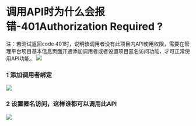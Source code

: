 # 调用API时为什么会报错-401Authorization Required ?
注：若测试返回code 401时，说明该调用者没有此项目内API使用权限，需要在管理平台项目基本信息页面开通添加调用者或者设置项目匿名访问功能，才可正常使用API功能。
![](%E8%B0%83%E7%94%A8API%E6%97%B6%E4%B8%BA%E4%BB%80%E4%B9%88%E4%BC%9A%E6%8A%A5%E9%94%99-401Authorization%20Required%20?/image.png)
### 1 添加调用者绑定
![](%E8%B0%83%E7%94%A8API%E6%97%B6%E4%B8%BA%E4%BB%80%E4%B9%88%E4%BC%9A%E6%8A%A5%E9%94%99-401Authorization%20Required%20?/image%201.png)
### 2 设置匿名访问，这样谁都可以调用此API
![](%E8%B0%83%E7%94%A8API%E6%97%B6%E4%B8%BA%E4%BB%80%E4%B9%88%E4%BC%9A%E6%8A%A5%E9%94%99-401Authorization%20Required%20?/image%202.png)
